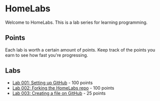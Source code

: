 # HomeLabs

Welcome to HomeLabs. This is a lab series for learning programming.

## Points

Each lab is worth a certain amount of points. Keep track of the points
you earn to see how fast you're progressing.

## Labs

* [Lab 001: Setting up GitHub](./lab001/README.md) - 100 points
* [Lab 002: Forking the HomeLabs repo](./lab002/README.md) - 100 points
* [Lab 003: Creating a file on GitHub](./lab003/README.md) - 25 points
